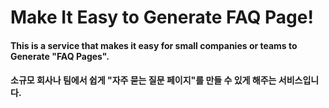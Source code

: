 # Make It Easy to Generate FAQ Page!

#### This is a service that makes it easy for small companies or teams to Generate "FAQ Pages".
#### 소규모 회사나 팀에서 쉽게 "자주 묻는 질문 페이지"를 만들 수 있게 해주는 서비스입니다.
